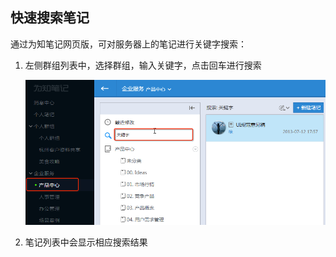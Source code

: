 ## 快速搜索笔记
通过为知笔记网页版，可对服务器上的笔记进行关键字搜索：
1. 左侧群组列表中，选择群组，输入关键字，点击回车进行搜索

    ![搜索笔记](img/searchweb-search.png)
1. 笔记列表中会显示相应搜索结果
